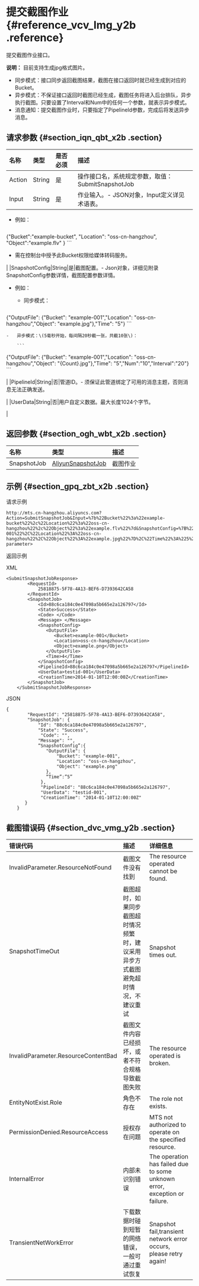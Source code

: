 # 提交截图作业 {#reference_vcv_lmg_y2b .reference}

提交截图作业接口。

**说明：** 目前支持生成jpg格式图片。

-   同步模式：接口同步返回截图结果，截图在接口返回时就已经生成到对应的Bucket。
-   异步模式：不保证接口返回时截图已经生成，截图任务将进入后台排队，异步执行截图。只要设置了Interval和Num中的任何一个参数，就表示异步模式。
-   消息通知：提交截图作业时，只要指定了PipelineId参数，完成后将发送异步消息。

## 请求参数 {#section_iqn_qbt_x2b .section}

|名称|类型|是否必须|描述|
|:-|:-|:---|:-|
|Action|String|是|操作接口名，系统规定参数，取值： SubmitSnapshotJob|
|Input|String|是|作业输入。-   JSON对象，Input定义详见术语表。
-   例如：

    ```
{"Bucket":"example-bucket", "Location": "oss-cn-hangzhou",
              "Object":"example.flv" }
    ```

-   需在控制台中授予此Bucket权限给媒体转码服务。

|
|SnapshotConfig|String|是|截图配置。-   Json对象，详细见附录SnapshotConfig参数详情，截图配置参数详情。
-   例如：
    -   同步模式：

        ```
{"OutputFile": {"Bucket": "example-001","Location":
              "oss-cn-hangzhou","Object": "example.jpg"},"Time": "5"}
        ```

    -   异步模式：\(5毫秒开始，每间隔20秒截一张，共截10张\)：

        ```
{"OutputFile": {"Bucket": "example-001","Location":
              "oss-cn-hangzhou","Object": "{Count}.jpg"},"Time":
              "5","Num":"10","Interval":"20"}
        ```


|
|PipelineId|String|否|管道ID。-   须保证此管道绑定了可用的消息主题，否则消息无法正确发送。

|
|UserData|String|否|用户自定义数据。最大长度1024个字节。

|

## 返回参数 {#section_ogh_wbt_x2b .section}

|名称|类型|描述|
|:-|:-|:-|
|SnapshotJob|[AliyunSnapshotJob](https://help.aliyun.com/document_detail/29251.html?spm=a2c4g.11186623.6.676.oyhBPl#AliyunSnapshotJob)|截图作业|

## 示例 {#section_gpq_zbt_x2b .section}

请求示例

```
http://mts.cn-hangzhou.aliyuncs.com?Action=SubmitSnapshotJob&Input=%7b%22Bucket%22%3a%22example-bucket%22%2c%22Location%22%3a%22oss-cn-hangzhou%22%2c%22Object%22%3a%22example.flv%22%7d&SnapshotConfig=%7B%22OutputFile%22%3A%7B%22Bucket%22%3A%22example-001%22%2C%22Location%22%3A%22oss-cn-hangzhou%22%2C%22Object%22%3A%22example.jpg%22%7D%2C%22Time%22%3A%225%22%7D&PipelineId=88c6ca184c0e47098a5b665e2a126797<Public parameter>
```

返回示例

XML

```
<SubmitSnapshotJobResponse>
        <RequestId>
            25818875-5F78-4A13-BEF6-D7393642CA58
        </RequestId>
        <SnapshotJob>
            <Id>88c6ca184c0e47098a5b665e2a126797</Id>
            <State>Success</State>
            <Code> </Code>
            <Message> </Message>
            <SnapshotConfig>
               <OutputFile>
                  <Bucket>example-001</Bucket>
                  <Location>oss-cn-hangzhou</Location>
                  <Object>example.png</Object>
               </OutputFile>
               <Time>4</Time>
            </SnapshotConfig>
            <PipelineId>88c6ca184c0e47098a5b665e2a126797</PipelineId>
            <UserData>testid-001</UserData>
            <CreationTime>2014-01-10T12:00:00Z</CreationTime>
        </SnapshotJob>
    </SubmitSnapshotJobResponse>
```

JSON

```
{
        "RequestId": "25818875-5F78-4A13-BEF6-D7393642CA58",
        "SnapshotJob": {
            "Id": "88c6ca184c0e47098a5b665e2a126797",
            "State": "Success",
             "Code": "",
            "Message": "",
            “SnapshotConfig”:{
               "OutputFile": {
                   "Bucket": "example-001",
                   "Location": "oss-cn-hangzhou",
                   "Object": "example.png"
               },
               “Time”:”5”
             },
             "PipelineId": "88c6ca184c0e47098a5b665e2a126797",
             "UserData": "testid-001",
             "CreationTime": "2014-01-10T12:00:00Z"
       }
    }
```

## 截图错误码 {#section_dvc_vmg_y2b .section}

|错误代码|描述|详细信息|
|:---|:-|:---|
|InvalidParameter.ResourceNotFound|截图文件没有找到|The resource operated cannot be found.|
|SnapshotTimeOut|截图超时，如果同步截图超时情况频繁时，建议采用异步方式截图避免超时情况，不建议重试|Snapshot times out.|
|InvalidParameter.ResourceContentBad|截图文件内容已经损坏，或者不符合规格导致截图失败|The resource operated is broken.|
|EntityNotExist.Role|角色不存在|The role not exists.|
|PermissionDenied.ResourceAccess|授权存在问题|MTS not authorized to operate on the specified resource.|
|InternalError|内部未识别错误|The operation has failed due to some unknown error, exception or failure.|
|TransientNetWorkError|下载数据时碰到短暂的网络错误，一般可通过重试恢复|Snapshot fail,transient network error occurs, please retry again!|

